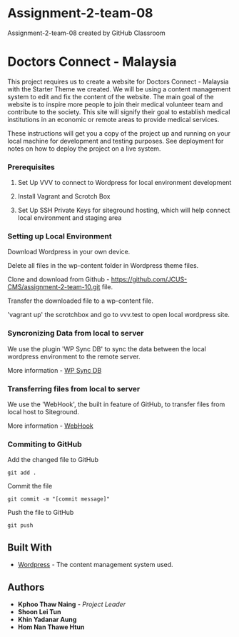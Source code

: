 # Assignment-2-team-08
Assignment-2-team-08 created by GitHub Classroom


# Doctors Connect - Malaysia

This project requires us to create a website for Doctors Connect - Malaysia with the Starter Theme we created. We will be using a content management system to edit and fix the content of the website. The main goal of the website is to inspire more people to join their medical volunteer team and contribute to the society. This site will signify their goal to establish medical institutions in an economic or remote areas to provide medical services. 

These instructions will get you a copy of the project up and running on your local machine for development and testing purposes. See deployment for notes on how to deploy the project on a live system.




### Prerequisites

1. Set Up VVV to connect to Wordpress for local environment development

2. Install Vagrant and Scrotch Box

3. Set Up SSH Private Keys for siteground hosting, which will help connect local environment and staging area




### Setting up Local Environment

Download Wordpress in your own device. 

Delete all files in the wp-content folder in Wordpress theme files.

Clone and download from Github - https://github.com/JCUS-CMS/assignment-2-team-10.git file.

Transfer the downloaded file to a wp-content file.

'vagrant up' the scrotchbox and go to vvv.test to open local wordpress site.




### Syncronizing Data from local to server

We use the plugin 'WP Sync DB' to sync the data between the local wordpress environment to the remote server. 

More information - [WP Sync DB](https://github.com/wp-sync-db/wp-sync-db) 




### Transferring files from local to server

We use the 'WebHook', the built in feature of GitHub, to transfer files from local host to Siteground.

More information - [WebHook](https://developer.github.com/webhooks/) 



### Commiting to GitHub 

Add the changed file to GitHub

```
git add .
```

Commit the file 

```
git commit -m "[commit message]"
```

Push the file to GitHub

```
git push
```



## Built With

* [Wordpress](https://wordpress.org/) - The content management system used.



## Authors

* **Kphoo Thaw Naing** - *Project Leader* 
* **Shoon Lei Tun**
* **Khin Yadanar Aung**
* **Hom Nan Thawe Htun**


